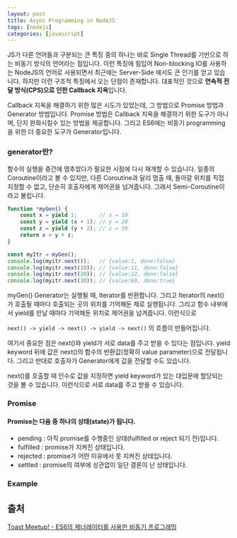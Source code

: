 ```yaml
---
layout: post
title: Async Programming in NodeJS
tags: [nodejs]
categories: [javascript]
---
```


JS가 다른 언어들과 구분되는 큰 특징 중의 하나는 바로 Single Thread를 기반으로 하는 비동기 방식의 언어라는 점입니다. 이런 특징에 힘입어 Non-blocking IO를 사용하는 NodeJS의 언어로 사용되면서 최근에는 Server-Side 에서도 큰 인기를 얻고 있습니다. 하지만 이런 구조적 특징에서 오는 단점이 존재합니다. 대표적인 것으로 **연속적 전달 방식(CPS)으로 인한 Callback 지옥**입니다.

Callback 지옥을 해결하기 위한 많은 시도가 있었는데, 그 방법으로 Promise 방법과 Generator 방법입니다. Promise 방법은 Callback 지옥을 해결하기 위한 도구가 아니며, 단지 완화시킬수 있는 방법을 제공합니다. 그리고 ES6에는 비동기 programming을 위한 더 중요한 도구가 Generator입니다.

### generator란?

함수의 실행을 중간에 멈추었다가 필요한 시점에 다시 재개할 수 있습니다. 일종의 Coroutine이라고 볼 수 있지만, 다른 Coroutine과 달리 멈출 때, 돌아갈 위치를 직접 지정할 수 없고, 단순히 호출자에게 제어권을 넘겨줍니다. 그래서 Semi-Coroutine이라고 불립니다.

```javascript
function *myGen() {
    const x = yield 1;       // x = 10
    const y = yield (x + 1); // y = 20
    const z = yield (y + 2); // z = 30
    return x + y + z;
}

const myItr = myGen();
console.log(myitr.next());   // {value:1, done:false}
console.log(myitr.next(10)); // {value:11, done:false}
console.log(myitr.next(20)); // {value:22, done:false}
console.log(myitr.next(30)); // {value:60, done:true}
```

myGen() Generator는 실행될 때, Iterator를 반환합니다. 그리고 Iterator의 next() 가 호출될 때마다 호출되는 곳의 위치를 기억해둔 채로 실행됩니다. 그리고 함수 내부에서 yield를 만날 때마다 기억해둔 위치로 제어권을 넘겨줍니다. 이런식으로

``` next() -> yield -> next() -> yield -> next() ``` 의 흐름이 만들어집니다.

여기서 중요한 점은 next()와 yield가 서로 data를 주고 받을 수 있다는 점입니다. yield keyword 뒤에 값은 next()의 함수의 반환값(정확히 value parameter)으로 전달됩니다. 그리고 반대로 호출자가 Generator에게 값을 전달할 수도 있습니다.

next()를 호출할 때 인수로 값을 지정하면 yield keyword가 있는 대입문에 할당되는 것을 볼 수 있습니다. 이런식으로 서로 data를 주고 받을 수 있습니다.

### Promise

#### Promise는 다음 중 하나의 상태(state)가 됩니다.

* pending : 아직 promise를 수행중인 상태(fulfilled or reject 되기 전)입니다.
* fulfilled : promise가 지켜진 상태입니다.
* rejected : promise가 어떤 이유에서 못 지켜진 상태입니다.
* settled : promise의 여부에 상관없이 일단 결론이 난 상태입니다.

### Example



## 출처

[Toast Meetup! - ES6의 제너레이터를 사용한 비동기 프로그래밍](https://meetup.toast.com/posts/73)